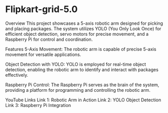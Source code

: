 # Flipkart-grid-5.0

Overview
This project showcases a 5-axis robotic arm designed for picking and placing packages. The system utilizes YOLO (You Only Look Once) for efficient object detection, servo motors for precise movement, and a Raspberry Pi for control and coordination.

Features
5-Axis Movement: The robotic arm is capable of precise 5-axis movement for versatile applications.

Object Detection with YOLO: YOLO is employed for real-time object detection, enabling the robotic arm to identify and interact with packages effectively.

Raspberry Pi Control: The Raspberry Pi serves as the brain of the system, providing a platform for programming and controlling the robotic arm.

YouTube Links
Link 1: Robotic Arm in Action
Link 2: YOLO Object Detection
Link 3: Raspberry Pi Integration
